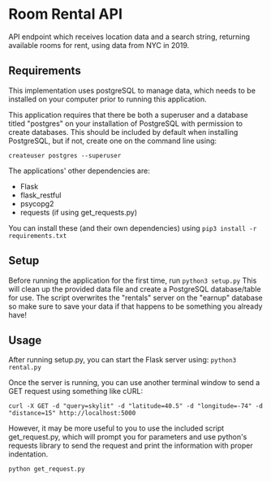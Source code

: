 # Room Rental API

API endpoint which receives location data and a search string, returning available
rooms for rent, using data from NYC in 2019.

## Requirements

This implementation uses postgreSQL to manage data, which needs to be installed
on your computer prior to running this application.

This application requires that there be both a superuser and a database titled
"postgres" on your installation of PostgreSQL with permission to create
databases. This should be included by default when installing PostgreSQL,
but if not, create one on the command line using:

`createuser postgres --superuser`

The applications' other dependencies are:

- Flask
- flask_restful
- psycopg2
- requests (if using get_requests.py)

You can install these (and their own dependencies) using
`pip3 install -r requirements.txt`

## Setup

Before running the application for the first time, run `python3 setup.py`
This will clean up the provided data file and create a PostgreSQL database/table
for use. The script overwrites the "rentals" server on the "earnup" database so
make sure to save your data if that happens to be something you already have!

## Usage

After running setup.py, you can start the Flask server using:
`python3 rental.py`

Once the server is running, you can use another terminal window to send a GET
request using something like cURL:

`curl -X GET -d "query=skylit" -d "latitude=40.5" -d "longitude=-74" -d "distance=15" http://localhost:5000`

However, it may be more useful to you to use the included script get_request.py,
which will prompt you for parameters and use python's requests library to send
the request and print the information with proper indentation.

`python get_request.py`
